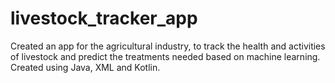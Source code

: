 # livestock_tracker_app
Created an app for the agricultural industry, to track the health and activities of livestock and predict the treatments needed based on machine learning. Created using Java, XML and Kotlin.
